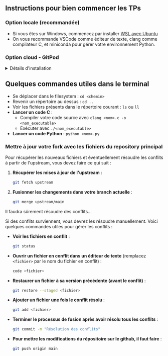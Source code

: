 ## Instructions pour bien commencer les TPs

### Option locale (recommandée)

- Si vous êtes sur Windows, commencez par installer [WSL avec Ubuntu](https://documentation.ubuntu.com/wsl/en/latest/guides/install-ubuntu-wsl2/)
- On vous recommande VSCode comme éditeur de texte, clang comme compilateur C, et miniconda pour gérer votre environnement Python.

### Option cloud - GitPod

<details>
    <summary>Détails d'installation</summary>
    
- Créez un compte [gitpod](https://www.gitpod.io/) (try for free, vous aurez normalement 50h par mois)
- Créez un compte [GitHub](https://github.com/) et si GitPod vous demande un compte linkedin, vous pouvez aussi en créer un.
- Allez sur la [page GitHub](https://github.com/eloialonso/11x001_tp) des exercices si pas déjà fait, puis `forker` le `repository` comme indiqué comme suit:

![](./images/fork_1.png)
![](./images/fork_2.png)

- Ajoutez ensuite l'extension GitPod sur votre navigateur ([Firefox](https://addons.mozilla.org/en-US/firefox/addon/gitpod/), [Chrome](https://chromewebstore.google.com/detail/gitpod/dodmmooeoklaejobgleioelladacbeki?hl=fr)):

![](./images/addon.png)

#### Chaque semaine

- Vous pouvez ensuite accéder à l'éditeur de texte en cliquant sur ce bouton:

![](./images/open_gitpod_with_addon.png)

- Ce qui ouvre ceci:

![](./images/resulting_screen.png)

- Et lorsque vous avez fini de travailler, **veillez à stopper vos workspaces quand vous ne les utilisez pas!**
![image](https://github.com/user-attachments/assets/382c055f-1c85-49ca-82b2-c1fb661a9fc5)

</details>

## Quelques commandes utiles dans le terminal

- Se déplacer dans le filesystem : `cd <chemin>`
- Revenir un répertoire au dessus : `cd ..`
- Voir les fichiers présents dans le répertoire courant : `ls` ou `ll`
- **Lancer un code C** :
    - Compiler votre code source avec `clang <nom>.c -o <nom_executable>`
    - Exécuter avec `./<nom_executable>`
- **Lancer un code Python** : `python <nom>.py`

### Mettre à jour votre fork avec les fichiers du repository principal

Pour récupérer les nouveaux fichiers et éventuellement résoudre les conflits à partir de l'upstream, vous devez faire ce qui suit :

1. **Récupérer les mises à jour de l'upstream** :

   ```bash
   git fetch upstream

2. **Fusionner les changements dans votre branch actuelle** :

    ```bash
    git merge upstream/main

Il faudra sûrement résoudre des conflits...

Si des conflits surviennent, vous devrez les résoudre manuellement. Voici quelques commandes utiles pour gérer les conflits :

- **Voir les fichiers en conflit** :
  ```bash
  git status
  ```

- **Ouvrir un fichier en conflit dans un éditeur de texte** (remplacez `<fichier>` par le nom du fichier en conflit) :
  ```bash
  code <fichier>
  ```

- **Restaurer un fichier à sa version précédente (avant le conflit)** :
  ```bash
  git restore --staged <fichier>
  ```

- **Ajouter un fichier une fois le conflit résolu** :
  ```bash
  git add <fichier>
  ```

- **Terminer le processus de fusion après avoir résolu tous les conflits** :
  ```bash
  git commit -m "Résolution des conflits"
  ```

- **Pour mettre les modifications du répositoire sur le github, il faut faire** :
  ```bash
  git push origin main
  ```
